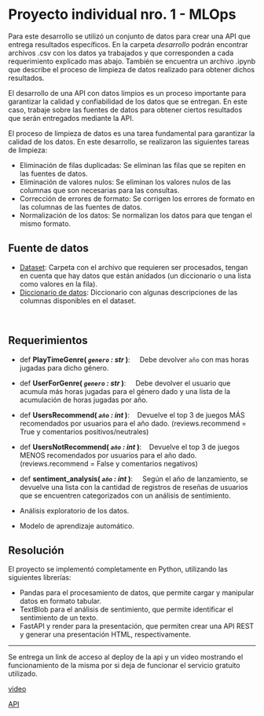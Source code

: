 # Proyecto individual nro. 1 - MLOps

Para este desarrollo se utilizó un conjunto de datos para crear una API que entrega resultados específicos. En la carpeta *desarrollo* podrán encontrar archivos .csv con los datos ya trabajados y que corresponden a cada requerimiento explicado mas abajo. También se encuentra un archivo .ipynb que describe el proceso de limpieza de datos realizado para obtener dichos resultados.

El desarrollo de una API con datos limpios es un proceso importante para garantizar la calidad y confiabilidad de los datos que se entregan. En este caso, trabaje sobre las fuentes de datos para obtener ciertos resultados que serán entregados mediante la API.

El proceso de limpieza de datos es una tarea fundamental para garantizar la calidad de los datos. En este desarrollo, se realizaron las siguientes tareas de limpieza:

+ Eliminación de filas duplicadas: Se eliminan las filas que se repiten en las fuentes de datos.
+ Eliminación de valores nulos: Se eliminan los valores nulos de las columnas que son necesarias para las consultas.
+ Corrección de errores de formato: Se corrigen los errores de formato en las columnas de las fuentes de datos.
+ Normalización de los datos: Se normalizan los datos para que tengan el mismo formato.

## **Fuente de datos**

+ [Dataset](https://drive.google.com/drive/folders/1HqBG2-sUkz_R3h1dZU5F2uAzpRn7BSpj): Carpeta con el archivo que requieren ser procesados, tengan en cuenta que hay datos que están anidados (un diccionario o una lista como valores en la fila).
+ [Diccionario de datos](https://docs.google.com/spreadsheets/d/1-t9HLzLHIGXvliq56UE_gMaWBVTPfrlTf2D9uAtLGrk/edit?usp=drive_link): Diccionario con algunas descripciones de las columnas disponibles en el dataset.
<br/>

## **Requerimientos**

+ def **PlayTimeGenre( *`genero` : str* )**:
    Debe devolver `año` con mas horas jugadas para dicho género.
  
+ def **UserForGenre( *`genero` : str* )**:
    Debe devolver el usuario que acumula más horas jugadas para el género dado y una lista de la acumulación de horas jugadas por año.

+ def **UsersRecommend( *`año` : int* )**:
   Devuelve el top 3 de juegos MÁS recomendados por usuarios para el año dado. (reviews.recommend = True y comentarios positivos/neutrales)
  
+ def **UsersNotRecommend( *`año` : int* )**:
   Devuelve el top 3 de juegos MENOS recomendados por usuarios para el año dado. (reviews.recommend = False y comentarios negativos)
  
+ def **sentiment_analysis( *`año` : int* )**:
    Según el año de lanzamiento, se devuelve una lista con la cantidad de registros de reseñas de usuarios que se encuentren categorizados con un análisis de sentimiento. 

+ Análisis exploratorio de los datos.
  
+ Modelo de aprendizaje automático.


## **Resolución**

El proyecto se implementó completamente en Python, utilizando las siguientes librerías:

+ Pandas para el procesamiento de datos, que permite cargar y manipular datos en formato tabular.
+ TextBlob para el análisis de sentimiento, que permite identificar el sentimiento de un texto.
+ FastAPI y render para la presentación, que permiten crear una API REST y generar una presentación HTML, respectivamente.

-------------------------------

Se entrega un link de acceso al deploy de la api y un video mostrando el funcionamiento de la misma por si deja de funcionar el servicio gratuito utilizado.

[video](https://youtu.be/-fgHKAYfnYk)

[API](https://matiasemanuelbaez-mlopssteam.onrender.com/docs)